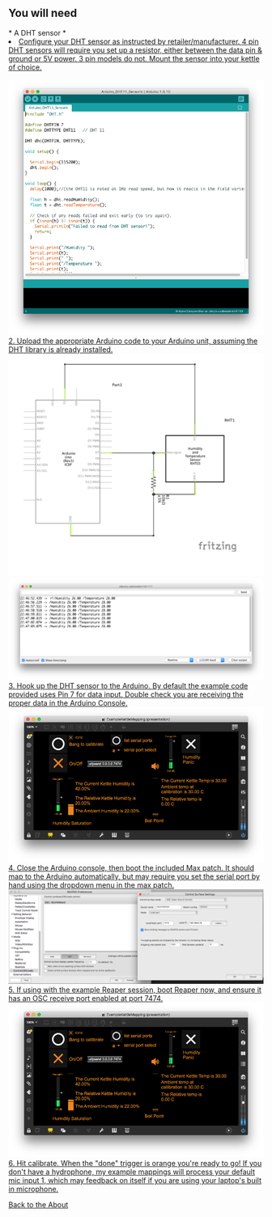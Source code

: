 <!---layout: page
title: "Tutorial"
permalink: /tutorial/--->

<h2> You will need </h2>
* A DHT sensor
* <a href="https://github.com/adafruit/DHT-sensor-library> The DHT sensor library from Adafruit </a>
* At least one sound input on your computer, preferably a hydrophone, but any audio signal could work
<h2> How To </h2>

1. Configure your DHT sensor as instructed by retailer/manufacturer. 4 pin DHT sensors will require you set up a resistor, either between the data pin & ground or 5V power. 3 pin models do not. Mount the sensor into your kettle of choice.
<br>
<img src="Mounting/ArduinoCode.png" alt="ArduinoCode">
<br>
2. Upload the appropriate Arduino code to your Arduino unit, assuming the DHT library is already installed.
<br>
<img src="DHT22_FritzingDiagram.png" alt="DHT22 Circuit Diagram">  
<img src="Mounting/ArduinoConsole.png" alt="ArduinoConsole">
<br>
3. Hook up the DHT sensor to the Arduino. By default the example code provided uses Pin 7 for data input. Double check you are receiving the proper data in the Arduino Console.
<br>
<img src="Mounting/MAXPAT.png" alt="MaxPatch">
<br>
4. Close the Arduino console, then boot the included Max patch. It should map to the Arduino automatically, but may require you set the serial port by hand using the dropdown menu in the max patch.
<br>
<img src="Mounting/ReaperOSCRoute.png" alt="Reaper Map">
<br>
5. If using with the example Reaper session, boot Reaper now, and ensure it has an OSC receive port enabled at port 7474.
<br>
<img src="Mounting/MAXPAT.png" alt="MaxPatch">
<br>
6. Hit calibrate. When the "done" trigger is orange you're ready to go! If you don't have a hydrophone, my example mappings will process your default mic input 1, which may feedback on itself if you are using your laptop's built in microphone.

 <a href="https://kaseypocius.github.io/MUMT306-MagicMappedKettle/about"> Back to the About</a>
